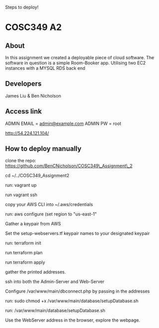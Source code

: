 Steps to deploy!

<h1>COSC349 A2</h1>

<h2>About</h2>
<p>In this assignment we created a deployable piece of cloud software. The software in question is a simple Room-Booker app. Utilising two EC2 instances with a MYSQL RDS back end</p>
<h2>Developers</h2>
<p>James Liu & Ben Nicholson</p>

<h2>Access link</h2>

ADMIN EMAIL = admin@example.com 
ADMIN PW = root

http://54.224.121.104/


<h2>How to deploy manually</h2>

clone the repo: https://github.com/BenCNicholson/COSC349\_Assignment\_2
  
cd \~/../COSC349\_Assignment2
   
run: vagrant up

run vagrant ssh
    
copy your AWS CLI into \~/.aws/credentials
     
run: aws configure (set region to "us-east-1"
    
Gather a keypair from AWS
    
Set the setup-webservers.tf keypair names to your designated keypair
   
run: terraform init
   
run terraform plan
     
run terraform apply
    
gather the printed addresses.
    
ssh into both the Admin-Server and Web-Server
  
Configure /var/www/main/dbconnect.php by passing in the addresses
  
run: sudo chmod +x /var/www/main/database/setupDatabase.sh
    
run: /var/www/main/database/setupDatabase.sh
    
Use the WebServer address in the browser, explore the webpage.
